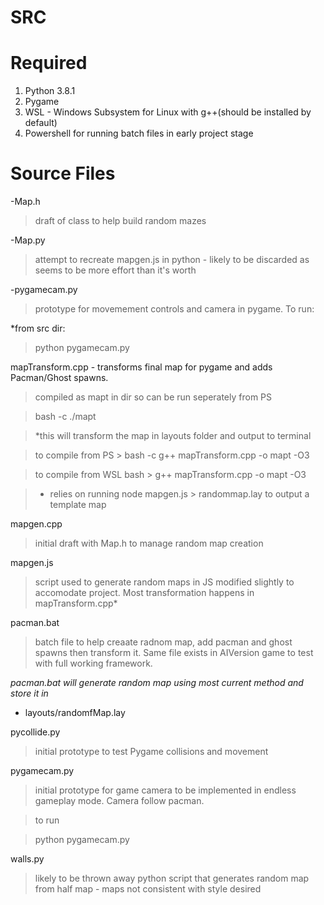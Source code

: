 # SRC

# Required
1. Python 3.8.1
2. Pygame
3. WSL - Windows Subsystem for Linux with g++(should be installed by default)
4. Powershell for running batch files in early project stage

# Source Files

-Map.h 
>draft of class to help build random mazes

-Map.py  
>attempt to recreate mapgen.js in python - likely to be discarded as seems to be more effort than it's worth

-pygamecam.py 
>prototype for movemement controls and camera in pygame.
To run:

*from src dir:

> python pygamecam.py


mapTransform.cpp - transforms final map for pygame and adds Pacman/Ghost spawns.

>compiled as mapt in dir so can be run seperately from PS

>bash -c ./mapt

>*this will transform the map in layouts folder and output to terminal

>to compile from PS > bash -c g++ mapTransform.cpp -o mapt -O3 

>to compile from WSL bash > g++ mapTransform.cpp -o mapt -O3 

>* relies on running node mapgen.js > randommap.lay to output a template map 

mapgen.cpp
>initial draft with Map.h to manage random map creation


mapgen.js 
>script used to generate random maps in JS modified slightly to accomodate project.  Most transformation happens in mapTransform.cpp*


pacman.bat

>batch file to help creaate radnom map, add pacman and ghost spawns then transform it.  Same file exists in AIVersion game to test with full working framework.


*pacman.bat will generate random map using most current method and store it in* 

-    layouts/randomfMap.lay


pycollide.py

>initial prototype to test Pygame collisions and movement

pygamecam.py

>initial prototype for game camera to be implemented in endless gameplay mode.  Camera follow pacman.

>to run

>python pygamecam.py

walls.py
>likely to be thrown away python script that generates random map from half map - maps not consistent with style desired



